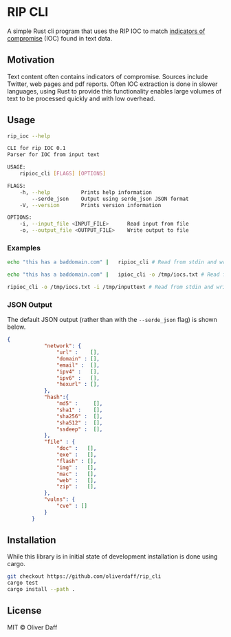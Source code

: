 # RIP CLI

A simple Rust cli program that uses the RIP IOC to match 
[indicators of compromise](https://taosecurity.blogspot.com/2018/11/the-origin-of-term-indicators-of.html "origin of term indicator") (IOC) found in text data.

## Motivation
Text content often contains indicators of compromise.  Sources include Twitter, web pages and pdf reports.  Often IOC extraction is done in slower languages, using Rust to provide this functionality enables large volumes of text to be processed quickly and with low overhead.

## Usage

```bash
rip_ioc --help

CLI for rip IOC 0.1
Parser for IOC from input text

USAGE:
    ripioc_cli [FLAGS] [OPTIONS]

FLAGS:
    -h, --help          Prints help information
        --serde_json    Output using serde_json JSON format
    -V, --version       Prints version information

OPTIONS:
    -i, --input_file <INPUT_FILE>      Read input from file
    -o, --output_file <OUTPUT_FILE>    Write output to file
```

### Examples

```bash
echo "this has a baddomain.com" |   ripioc_cli # Read from stdin and write to sdout

echo "this has a baddomain.com" |   ipioc_cli -o /tmp/iocs.txt # Read from stdin and write to a file

ripioc_cli -o /tmp/iocs.txt -i /tmp/inputtext # Read from stdin and write to a file

```

### JSON Output

The default JSON output (rather than with the `--serde_json` flag) is shown below.

```json
{
            "network": {
                "url" :    [],
                "domain" : [], 
                "email" :  [],
                "ipv4" :   [],
                "ipv6" :   [],
                "hexurl" : [],
            },
            "hash":{
                "md5" :     [], 
                "sha1" :    [],
                "sha256" :  [],
                "sha512" :  [],
                "ssdeep" :  [],
            },
            "file" : {
                "doc" :   [],
                "exe" :   [],
                "flash" : [],
                "img" :   [],
                "mac" :   [],
                "web" :   [],
                "zip" :   [],
            },
            "vulns": {
                "cve" : []
            }
        }
```

## Installation
While this library is in initial state of development installation is done using cargo.

```bash
git checkout https://github.com/oliverdaff/rip_cli
cargo test 
cargo install --path .
```

## License
MIT © Oliver Daff
